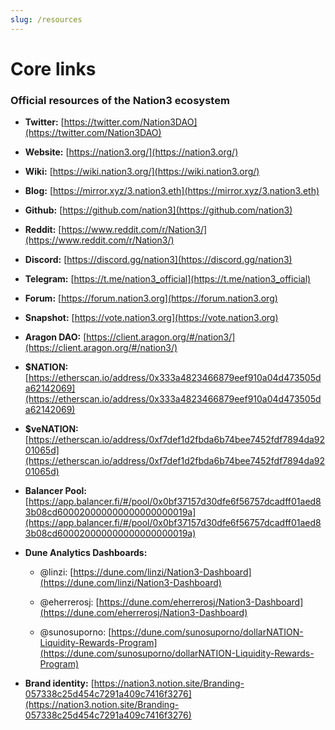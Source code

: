 ```yaml
---
slug: /resources
---
```


# Core links

### Official resources of the Nation3 ecosystem

- **Twitter:** [https://twitter.com/Nation3DAO](https://twitter.com/Nation3DAO)

- **Website:** [https://nation3.org/](https://nation3.org/)

- **Wiki:** [https://wiki.nation3.org/](https://wiki.nation3.org/)

- **Blog:** [https://mirror.xyz/3.nation3.eth](https://mirror.xyz/3.nation3.eth)

- **Github:** [https://github.com/nation3](https://github.com/nation3)

- **Reddit:** [https://www.reddit.com/r/Nation3/](https://www.reddit.com/r/Nation3/)

- **Discord:** [https://discord.gg/nation3](https://discord.gg/nation3)

- **Telegram:** [https://t.me/nation3_official](https://t.me/nation3_official)

- **Forum:** [https://forum.nation3.org](https://forum.nation3.org)

- **Snapshot:** [https://vote.nation3.org](https://vote.nation3.org)

- **Aragon DAO:** [https://client.aragon.org/#/nation3/](https://client.aragon.org/#/nation3/)

- **$NATION:** [https://etherscan.io/address/0x333a4823466879eef910a04d473505da62142069](https://etherscan.io/address/0x333a4823466879eef910a04d473505da62142069)

- **$veNATION:** [https://etherscan.io/address/0xf7def1d2fbda6b74bee7452fdf7894da9201065d](https://etherscan.io/address/0xf7def1d2fbda6b74bee7452fdf7894da9201065d)

- **Balancer Pool:** [https://app.balancer.fi/#/pool/0x0bf37157d30dfe6f56757dcadff01aed83b08cd600020000000000000000019a](https://app.balancer.fi/#/pool/0x0bf37157d30dfe6f56757dcadff01aed83b08cd600020000000000000000019a)

- **Dune Analytics Dashboards:**

  - @linzi: [https://dune.com/linzi/Nation3-Dashboard](https://dune.com/linzi/Nation3-Dashboard)

  - @eherrerosj: [https://dune.com/eherrerosj/Nation3-Dashboard](https://dune.com/eherrerosj/Nation3-Dashboard)

  - @sunosuporno: [https://dune.com/sunosuporno/dollarNATION-Liquidity-Rewards-Program](https://dune.com/sunosuporno/dollarNATION-Liquidity-Rewards-Program)

- **Brand identity:** [https://nation3.notion.site/Branding-057338c25d454c7291a409c7416f3276](https://nation3.notion.site/Branding-057338c25d454c7291a409c7416f3276)
